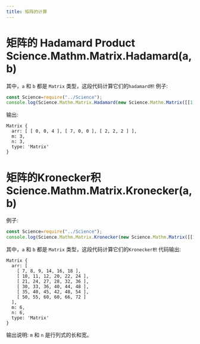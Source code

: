 ```yaml
---
title: 矩阵的计算
---
```


# 矩阵的 Hadamard Product Science.Mathm.Matrix.Hadamard(a,b)
其中，`a` 和 `b` 都是 `Matrix` 类型，这段代码计算它们的`hadamard积`
例子:
``` javascript
const Science=require("../Science");
console.log(Science.Mathm.Matrix.Hadamard(new Science.Mathm.Matrix([[1,3,2],[1,0,0],[1,2,2]]),new Science.Mathm.Matrix([[0,0,2],[7,5,0],[2,1,1]])))
```
输出:
```
Matrix {
  arr: [ [ 0, 0, 4 ], [ 7, 0, 0 ], [ 2, 2, 2 ] ],
  m: 3,
  n: 3,
  type: 'Matrix'
}
```
# 矩阵的Kronecker积 Science.Mathm.Matrix.Kronecker(a,b)
例子:
```javascript
const Science=require("../Science");
console.log(Science.Mathm.Matrix.Kronecker(new Science.Mathm.Matrix([[1,2],[3,4],[5,6]]),new Science.Mathm.Matrix([[7,8,9],[10,11,12]])))
```
其中，`a` 和 `b` 都是 `Matrix` 类型，这段代码计算它们的`Kronecker积`
代码输出:
```
Matrix {
  arr: [
    [ 7, 8, 9, 14, 16, 18 ],
    [ 10, 11, 12, 20, 22, 24 ],
    [ 21, 24, 27, 28, 32, 36 ],
    [ 30, 33, 36, 40, 44, 48 ],
    [ 35, 40, 45, 42, 48, 54 ],
    [ 50, 55, 60, 60, 66, 72 ]
  ],
  m: 6,
  n: 6,
  type: 'Matrix'
}
```
输出说明:
`m` 和 `n` 是行列式的长和宽。